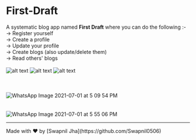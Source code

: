 # First-Draft

A systematic blog app named <b>First Draft</b> where you can do the following :-
<br>-> Register yourself
<br>-> Create a profile
<br>-> Update your profile 
<br>-> Create blogs (also update/delete them)
<br>-> Read others' blogs
<br><br>
![ alt text ](https://img.shields.io/badge/Made%20with-HTML/CSS-E34F26?style=for-the-badge&logo=HTML5)
![ alt text ](https://img.shields.io/badge/Made%20with-Django-1177AA?style=for-the-badge&logo=Django)
![ alt text ](https://img.shields.io/badge/Deploy%20to-Heroku-430098?style=for-the-badge&logo=heroku)
<br><br><br><br>
![WhatsApp Image 2021-07-01 at 5 09 54 PM](https://user-images.githubusercontent.com/59622008/124122912-40140180-da94-11eb-9e8b-62e646ba0d25.jpeg)
<br><br><br>
![WhatsApp Image 2021-07-01 at 5 55 06 PM](https://user-images.githubusercontent.com/59622008/124123995-89b11c00-da95-11eb-9025-4f00c58418b6.jpeg)
<br>
<hr>
  Made with ❤️ by [Swapnil Jha](https://github.com/Swapnil0506)

